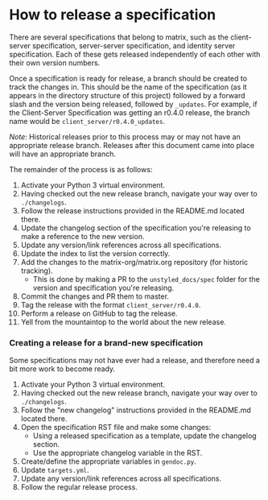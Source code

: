 # How to release a specification

There are several specifications that belong to matrix, such as the client-server
specification, server-server specification, and identity server specification. Each
of these gets released independently of each other with their own version numbers.

Once a specification is ready for release, a branch should be created to track the
changes in. This should be the name of the specification (as it appears in the directory
structure of this project) followed by a forward slash and the version being released,
followed by `_updates`. For example, if the Client-Server Specification was getting 
an r0.4.0 release, the branch name would be `client_server/r0.4.0_updates`.

*Note*: Historical releases prior to this process may or may not have an appropriate
release branch. Releases after this document came into place will have an appropriate
branch.

The remainder of the process is as follows:
1. Activate your Python 3 virtual environment.
1. Having checked out the new release branch, navigate your way over to `./changelogs`.
1. Follow the release instructions provided in the README.md located there.
1. Update the changelog section of the specification you're releasing to make a reference
   to the new version.
1. Update any version/link references across all specifications.
1. Update the index to list the version correctly.
1. Add the changes to the matrix-org/matrix.org repository (for historic tracking).
   * This is done by making a PR to the `unstyled_docs/spec` folder for the version and
     specification you're releasing.
1. Commit the changes and PR them to master.
1. Tag the release with the format `client_server/r0.4.0`.
1. Perform a release on GitHub to tag the release.
1. Yell from the mountaintop to the world about the new release.

### Creating a release for a brand-new specification

Some specifications may not have ever had a release, and therefore need a bit more work
to become ready. 

1. Activate your Python 3 virtual environment.
1. Having checked out the new release branch, navigate your way over to `./changelogs`.
1. Follow the "new changelog" instructions provided in the README.md located there.
1. Open the specification RST file and make some changes:
   * Using a released specification as a template, update the changelog section.
   * Use the appropriate changelog variable in the RST.
1. Create/define the appropriate variables in `gendoc.py`.
1. Update `targets.yml`.
1. Update any version/link references across all specifications.
1. Follow the regular release process.

